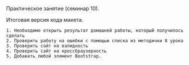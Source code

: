 Практическое занятие (семинар 10). 

Итоговая версия кода макета. 

    1. Необходимо открыть результат домашней работы, который получилось сделать
    2. Проверить работу на ошибки с помощью списка из методички 8 урока 
    3. Проверить сайт на валидность
    4. Проверить сайт на кроссбраузерность
    5. Добавить любой элемент Bootstrap.
